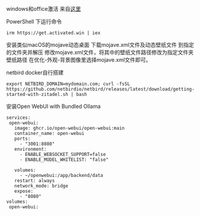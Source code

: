

windows和office激活 来自[这里](https://github.com/massgravel/Microsoft-Activation-Scripts)

 PowerShell 下运行命令  

 ```
irm https://get.activated.win | iex
```



安装类似macOS的mojave动态桌面
下载mojave.xml文件及动态壁纸文件 到指定的文件夹并解压
修改mojave.xml文件，将其中的壁纸文件路径修改为指定文件夹壁纸路径
在优化-外观-背景图像里选择mojave.xml文件即可。


netbird    docker自行搭建

 ```
 export NETBIRD_DOMAIN=mydomain.com; curl -fsSL https://github.com/netbirdio/netbird/releases/latest/download/getting-started-with-zitadel.sh | bash
```


 安装Open WebUI with Bundled Ollama

 ```
services:
  open-webui:
    image: ghcr.io/open-webui/open-webui:main
    container_name: open-webui
    ports:
      - "3001:8080"
    environment:
      - ENABLE_WEBSOCKET_SUPPORT=false
      - ENABLE_MODEL_WHITELIST: "false"

    volumes:
      - ~/openwebui:/app/backend/data
    restart: always
    network_mode: bridge
    expose:
      - "8080"
volumes:
  open-webui:
```

